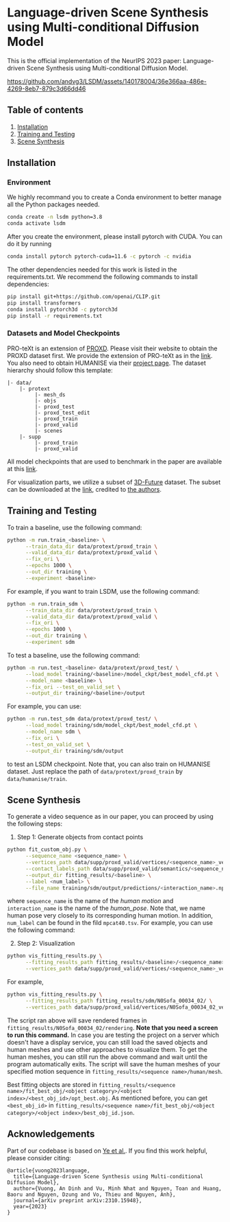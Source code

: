 # Language-driven Scene Synthesis using Multi-conditional Diffusion Model
This is the official implementation of the NeurIPS 2023 paper: Language-driven Scene Synthesis using Multi-conditional Diffusion Model.

https://github.com/andvg3/LSDM/assets/140178004/36e366aa-486e-4269-8eb7-879c3d66dd46

## Table of contents
   1. [Installation](#installation)
   1. [Training and Testing](#training-and-testing)
   1. [Scene Synthesis](#scene-synthesis)

## Installation
### Environment
We highly recommand you to create a Conda environment to better manage all the Python packages needed.
```bash
conda create -n lsdm python=3.8
conda activate lsdm
```
After you create the environment, please install pytorch with CUDA. You can do it by running
```bash
conda install pytorch pytorch-cuda=11.6 -c pytorch -c nvidia
```
The other dependencies needed for this work is listed in the requirements.txt. 
We recommend the following commands to install dependencies: 
```bash
pip install git+https://github.com/openai/CLIP.git
pip install transformers
conda install pytorch3d -c pytorch3d
pip install -r requirements.txt
```

### Datasets and Model Checkpoints
PRO-teXt is an extension of [PROXD](https://prox.is.tue.mpg.de/). Please visit their website to obtain the PROXD dataset first. We provide the extension of PRO-teXt as in the [link](https://forms.gle/AutfNYQEF6K9DRYs7). You also need to obtain HUMANISE via their [project page](https://silvester.wang/HUMANISE/). The dataset hierarchy should follow this template:
```
|- data/
    |- protext
         |- mesh_ds
         |- objs
         |- proxd_test
         |- proxd_test_edit
         |- proxd_train
         |- proxd_valid
         |- scenes
    |- supp
         |- proxd_train
         |- proxd_valid
```

All model checkpoints that are used to benchmark in the paper are available at this [link](https://drive.google.com/file/d/1T1CqAG2UxdtugqxrPj1trRe_UajX1OJl/view?usp=sharing).

For visualization parts, we utilize a subset of [3D-Future](https://tianchi.aliyun.com/specials/promotion/alibaba-3d-future) dataset. The subset can be downloaded at the [link](https://drive.google.com/file/d/1SryC2uRMoOYQ-qOEiZYB0NVccDRNEsB6/view), credited to [the authors](https://arxiv.org/abs/2301.01424).

## Training and Testing
To train a baseline, use the following command:
```bash
python -m run.train_<baseline> \
      --train_data_dir data/protext/proxd_train \
      --valid_data_dir data/protext/proxd_valid \
      --fix_ori \
      --epochs 1000 \
      --out_dir training \
      --experiment <baseline>
```
For example, if you want to train LSDM, use the following command:

```bash
python -m run.train_sdm \
      --train_data_dir data/protext/proxd_train \
      --valid_data_dir data/protext/proxd_valid \
      --fix_ori \
      --epochs 1000 \
      --out_dir training \
      --experiment sdm
```
To test a baseline, use the following command:
```bash
python -m run.test_<baseline> data/protext/proxd_test/ \
      --load_model training/<baseline>/model_ckpt/best_model_cfd.pt \
      --model_name <baseline> \
      --fix_ori --test_on_valid_set \
      --output_dir training/<baseline>/output
```
For example, you can use:
```bash
python -m run.test_sdm data/protext/proxd_test/ \
      --load_model training/sdm/model_ckpt/best_model_cfd.pt \
      --model_name sdm \
      --fix_ori \
      --test_on_valid_set \
      --output_dir training/sdm/output
```
to test an LSDM checkpoint. Note that, you can also train on HUMANISE dataset. Just replace the path of `data/protext/proxd_train` by `data/humanise/train`.

## Scene Synthesis
To generate a video sequence as in our paper, you can proceed by using the following steps:

1. Step 1: Generate objects from contact points
```bash
python fit_custom_obj.py \
      --sequence_name <sequence_name> \
      --vertices_path data/supp/proxd_valid/vertices/<sequence_name>_verts.npy \
      --contact_labels_path data/supp/proxd_valid/semantics/<sequence_name>_cfs.npy \
      --output_dir fitting_results/<baseline> \
      --label <num_label> \
      --file_name training/sdm/output/predictions/<interaction_name>.npy
```
where `sequence_name` is the name of the *human motion* and `interaction_name` is the name of the *human_pose*. Note that, we name human pose very closely to its corresponding human motion. In addition, `num_label` can be found in the fild `mpcat40.tsv`. For example, you can use the following command:

2. Step 2: Visualization
```bash
python vis_fitting_results.py \
      --fitting_results_path fitting_results/<baseline>/<sequence_name>/ \
      --vertices_path data/supp/proxd_valid/vertices/<sequence_name>_verts.npy
```
For example,
```bash
python vis_fitting_results.py \
      --fitting_results_path fitting_results/sdm/N0Sofa_00034_02/ \
      --vertices_path data/supp/proxd_valid/vertices/N0Sofa_00034_02_verts.npy
```
The script ran above will save rendered frames in `fitting_results/N0Sofa_00034_02/rendering`. 
**Note that you need a screen to run this command.** In case you are testing the project on a server which doesn't have a display service, you can still load the saved objects and human meshes and use other approaches to visualize them. To get the human meshes, you can still run the above command and wait until the program automatically exits. The script will save the human meshes of your specified motion sequence in `fitting_results/<sequence name>/human/mesh`.

Best fitting objects are stored in `fitting_results/<sequence name>/fit_best_obj/<object category>/<object index>/<best_obj_id>/opt_best.obj`. As mentioned before, you can get `<best_obj_id>` in `fitting_results/<sequence name>/fit_best_obj/<object category>/<object index>/best_obj_id.json`.

## Acknowledgements
Part of our codebase is based on [Ye et al.](https://github.com/onestarYX/summon). If you find this work helpful, please consider citing:
```
@article{vuong2023language,
  title={Language-driven Scene Synthesis using Multi-conditional Diffusion Model},
  author={Vuong, An Dinh and Vu, Minh Nhat and Nguyen, Toan and Huang, Baoru and Nguyen, Dzung and Vo, Thieu and Nguyen, Anh},
  journal={arXiv preprint arXiv:2310.15948},
  year={2023}
}
```
